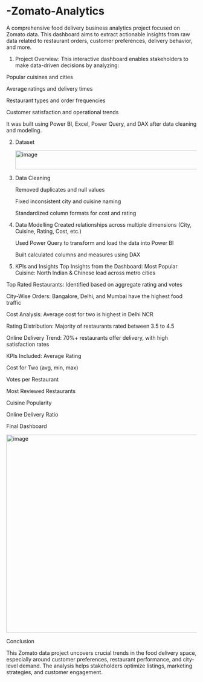 # -Zomato-Analytics
A comprehensive food delivery business analytics project focused on Zomato data. This dashboard aims to extract actionable insights from raw data related to restaurant orders, customer preferences, delivery behavior, and more.

1. Project Overview:
   This interactive dashboard enables stakeholders to make data-driven decisions by analyzing:

Popular cuisines and cities

Average ratings and delivery times

Restaurant types and order frequencies

Customer satisfaction and operational trends

It was built using Power BI, Excel, Power Query, and DAX after data cleaning and modeling.

2. Dataset

   <img width="499" height="50" alt="image" src="https://github.com/user-attachments/assets/60f98423-04a1-48db-b34e-ddcd78912d56" />

3.  Data Cleaning

     Removed duplicates and null values

     Fixed inconsistent city and cuisine naming

    Standardized column formats for cost and rating

4.  Data Modelling
    Created relationships across multiple dimensions (City, Cuisine, Rating, Cost, etc.)

    Used Power Query to transform and load the data into Power BI

    Built calculated columns and measures using DAX

5.  KPIs and Insights
    Top Insights from the Dashboard:
Most Popular Cuisine: North Indian & Chinese lead across metro cities

Top Rated Restaurants: Identified based on aggregate rating and votes

City-Wise Orders: Bangalore, Delhi, and Mumbai have the highest food traffic

Cost Analysis: Average cost for two is highest in Delhi NCR

Rating Distribution: Majority of restaurants rated between 3.5 to 4.5

Online Delivery Trend: 70%+ restaurants offer delivery, with high satisfaction rates

KPIs Included:
Average Rating

Cost for Two (avg, min, max)

Votes per Restaurant

Most Reviewed Restaurants

Cuisine Popularity

Online Delivery Ratio

 Final Dashboard 

 <img width="1371" height="524" alt="image" src="https://github.com/user-attachments/assets/d7df81ef-8664-421c-a2ab-51ac7006dc70" />

 Conclusion
 
  This Zomato data project uncovers crucial trends in the food delivery space, especially around customer preferences, restaurant performance, and city-level demand. The analysis helps stakeholders optimize listings, marketing strategies, and customer engagement.


